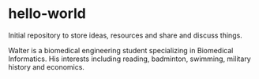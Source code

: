 # hello-world
Initial repository to store ideas, resources and share and discuss things.

Walter is a biomedical engineering student specializing in Biomedical Informatics. His interests including reading, badminton, swimming, military history and economics. 
